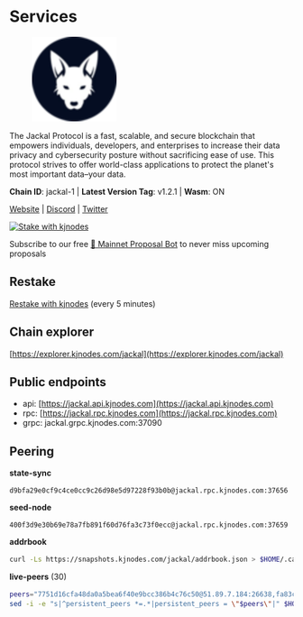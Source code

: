 # Services

<figure><img src="https://raw.githubusercontent.com/kj89/cosmos-images/main/logos/jackal.png" width="150" alt=""><figcaption></figcaption></figure>

The Jackal Protocol is a fast, scalable, and secure blockchain that empowers  individuals, developers, and enterprises to increase their data privacy and  cybersecurity posture without sacrificing ease of use. This protocol strives  to offer world-class applications to protect the planet's most important data–your data.

**Chain ID**: jackal-1 | **Latest Version Tag**: v1.2.1 | **Wasm**: ON

[Website](https://jackalprotocol.com) | [Discord](https://discord.com/invite/5GKym3p6rj) | [Twitter](https://twitter.com/Jackal_Protocol)

[![Stake with kjnodes](https://i.ibb.co/cr44Q8j/button-stake-with-kjnodes.png)](https://restake.app/jackal/jklvaloper1tr3wm3mdkz0tda6t7vavqnn7fe2g4un0f67xmt)

Subscribe to our free [🤖 Mainnet Proposal Bot](https://t.me/kjnodes_proposal_bot) to never miss upcoming proposals

## Restake

[Restake with kjnodes](https://restake.app/jackal/jklvaloper1tr3wm3mdkz0tda6t7vavqnn7fe2g4un0f67xmt) (every 5 minutes)
## Chain explorer
[https://explorer.kjnodes.com/jackal](https://explorer.kjnodes.com/jackal)

## Public endpoints

* api: [https://jackal.api.kjnodes.com](https://jackal.api.kjnodes.com)
* rpc: [https://jackal.rpc.kjnodes.com](https://jackal.rpc.kjnodes.com)
* grpc: jackal.grpc.kjnodes.com:37090

## Peering

**state-sync**

```text
d9bfa29e0cf9c4ce0cc9c26d98e5d97228f93b0b@jackal.rpc.kjnodes.com:37656
```

**seed-node**

```text
400f3d9e30b69e78a7fb891f60d76fa3c73f0ecc@jackal.rpc.kjnodes.com:37659
```

**addrbook**
```bash
curl -Ls https://snapshots.kjnodes.com/jackal/addrbook.json > $HOME/.canine/config/addrbook.json
```

**live-peers** (30)
```bash
peers="7751d16cfa48da0a5bea6f40e9bcc386b4c76c50@51.89.7.184:26638,fa83c9f79c72deedb7c9d2352628e9f12edbc5a5@65.109.29.150:17656,2a55d2e6cc5fa2dda8a484ab7d00f77f076d237f@141.95.47.216:26656,7ec80b61b883b6534f6b405353219a63ee7ed348@65.109.24.188:17556,d9bfa29e0cf9c4ce0cc9c26d98e5d97228f93b0b@65.109.88.38:37656,5b379046d6c3db9f5fa7a45ac94004de55ec9ddf@65.108.237.233:30656,dd3cab79ffae0aed4f519503b66e9403c69eeb14@85.237.193.101:25565,f7b5bc8e8eb8a954f9c36ac7c06ff7b9b847c785@167.86.82.140:46656,ff94a29e02de8369faf37c76d3c97684bbd51bd6@185.16.38.165:17556,a463b16c5a7cee3d77f465a0b1c0d526aef426d8@194.163.150.92:26656,80cc4b90a546a138a480642dd5ce0fcf65ba2d8c@65.108.41.172:29956,0faa7f1099de2e02deebe09fcb52863056333265@144.202.72.17:26616,103d98454586d48686b9a0b734b3a3cd056ebded@15.235.114.171:26656,cdddab107d80e1a9aff12f5456f0bab9d5b18ad5@66.228.37.223:26656,9bcaee1ad957fa75f60a6dd9d8870e53220794a9@104.37.187.214:60756,dbbd1e102b9d0cde827cd272205fa3a2886a6b2c@5.9.147.22:21656,68eb09cb9c5a2b136e8c693a48bcb26d9108062f@157.90.2.254:26656,713d202326eedaed41d467b26051aba62727febd@5.9.69.241:26656,af774f532cf4b53528b0c418d01dbec549207841@162.19.84.205:26656,55bbee79c024a5032222ee4cac0d932c4033c63a@142.132.209.97:26656,7c85c0aa43e8027b424cb356554a4ccc801a968d@198.244.212.27:26656,976d837d399c0914cca7ba81fcd554b1f3d7a7bd@70.53.13.224:26656,f3b96273f3b1a7d2594851badd4302f16db81cfa@23.29.55.92:26656,519f2b648a2a8794ac33b195f39b6d836e09f8f2@131.153.154.13:26656,399068f8371dce4ae5d7cd7da2c965e765e68f4b@65.108.238.102:17556,3fa80c68cb90ad1064b31b1025d437ebca0bf27b@95.217.46.214:26656,26b6255375a592c3b0664bd474a6975f468c3785@88.99.164.158:11126,cda2f5ee8d1feff1a5136e17a17b4a3a374a6f49@65.109.106.172:32656,5a6eb0693eda61a11a73ea0e694d0f630a7c1d80@142.132.148.140:30592,fd9e27da1ebd67ea7577bf7840d3df8ea918daff@109.236.88.64:46656"
sed -i -e "s|^persistent_peers *=.*|persistent_peers = \"$peers\"|" $HOME/.canine/config/config.toml
```
